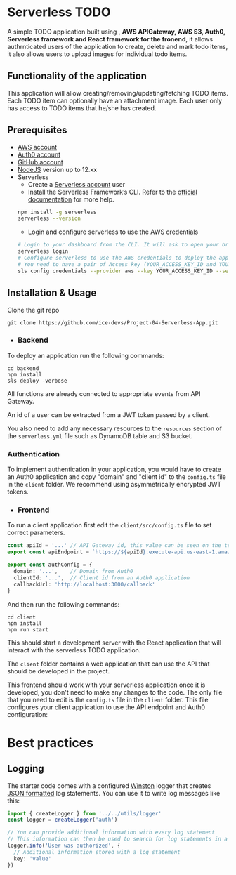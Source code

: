 # Serverless TODO

A simple TODO application built using , **AWS APIGateway, AWS S3, Auth0, Serverless framework and React framework for the fronend**, it allows authrnticated users of the application to create, delete and mark todo items, it also allows users to upload images for individual todo items.

## Functionality of the application

This application will allow creating/removing/updating/fetching TODO items. Each TODO item can optionally have an attachment image. Each user only has access to TODO items that he/she has created.

## Prerequisites

* <a href="https://aws.amazon.com/" target="_blank">AWS account</a>
* <a href="https://manage.auth0.com/" target="_blank">Auth0 account</a>
* <a href="https://github.com" target="_blank">GitHub account</a>
* <a href="https://nodejs.org/en/download/package-manager/" target="_blank">NodeJS</a> version up to 12.xx 
* Serverless 
   * Create a <a href="https://dashboard.serverless.com/" target="_blank">Serverless account</a> user
   * Install the Serverless Framework’s CLI. Refer to the <a href="https://www.serverless.com/framework/docs/getting-started/" target="_blank">official documentation</a> for more help.
   ```bash
   npm install -g serverless
   serverless --version
   ```
   * Login and configure serverless to use the AWS credentials 
   ```bash
   # Login to your dashboard from the CLI. It will ask to open your browser and finish the process.
   serverless login
   # Configure serverless to use the AWS credentials to deploy the application
   # You need to have a pair of Access key (YOUR_ACCESS_KEY_ID and YOUR_SECRET_KEY) of an IAM user with Admin access permissions
   sls config credentials --provider aws --key YOUR_ACCESS_KEY_ID --secret YOUR_SECRET_KEY --profile serverless
   ```
## Installation & Usage
Clone the git repo
```
git clone https://github.com/ice-devs/Project-04-Serverless-App.git
```
- ### Backend
To deploy an application run the following commands:
```
cd backend
npm install
sls deploy -verbose
```

All functions are already connected to appropriate events from API Gateway.

An id of a user can be extracted from a JWT token passed by a client.

You also need to add any necessary resources to the `resources` section of the `serverless.yml` file such as DynamoDB table and S3 bucket.

### Authentication

To implement authentication in your application, you would have to create an Auth0 application and copy "domain" and "client id" to the `config.ts` file in the `client` folder. We recommend using asymmetrically encrypted JWT tokens.


- ### Frontend
To run a client application first edit the `client/src/config.ts` file to set correct parameters.
```ts
const apiId = '...' // API Gateway id, this value can be seen on the terminal after deploying the backend successfully
export const apiEndpoint = `https://${apiId}.execute-api.us-east-1.amazonaws.com/dev`

export const authConfig = {
  domain: '...',    // Domain from Auth0
  clientId: '...',  // Client id from an Auth0 application
  callbackUrl: 'http://localhost:3000/callback'
}
```
And then run the following commands:
```
cd client
npm install
npm run start
```
This should start a development server with the React application that will interact with the serverless TODO application.

The `client` folder contains a web application that can use the API that should be developed in the project.

This frontend should work with your serverless application once it is developed, you don't need to make any changes to the code. The only file that you need to edit is the `config.ts` file in the `client` folder. This file configures your client application to use the API endpoint and Auth0 configuration:

# Best practices
## Logging

The starter code comes with a configured [Winston](https://github.com/winstonjs/winston) logger that creates [JSON formatted](https://stackify.com/what-is-structured-logging-and-why-developers-need-it/) log statements. You can use it to write log messages like this:

```ts
import { createLogger } from '../../utils/logger'
const logger = createLogger('auth')

// You can provide additional information with every log statement
// This information can then be used to search for log statements in a log storage system
logger.info('User was authorized', {
  // Additional information stored with a log statement
  key: 'value'
})
```
